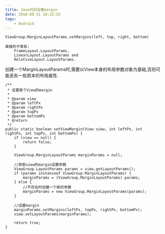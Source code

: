 ```yaml
---
title: Java代码设置margin
date: 2018-08-31 18:22:53
tags: 
	- Android
---	
```

		
	ViewGroup.MarginLayoutParams.setMargins(left, top, right, bottom)
	
	直接的子类有: 
		FrameLayout.LayoutParams, 		
		LinearLayout.LayoutParams and 
		RelativeLayout.LayoutParams.
		
创建一个MarginLayoutParams时,需要以View本身的布局参数对象为基础,否则可能丢失一些原本的布局属性. 

	/**
     * 设置某个View的margin
     *
     * @param view
     * @param leftPx
     * @param rightPx
     * @param topPx
     * @param bottomPx
     * @return
     */
    public static boolean setViewMargin(View view, int leftPx, int rightPx, int topPx, int bottomPx) {
        if (view == null) {
            return false;
        }

        ViewGroup.MarginLayoutParams marginParams = null;

        //获取view的margin设置参数
        ViewGroup.LayoutParams params = view.getLayoutParams();
        if (params instanceof ViewGroup.MarginLayoutParams) {
            marginParams = (ViewGroup.MarginLayoutParams) params;
        } else {
            //不存在时创建一个新的参数
            marginParams = new ViewGroup.MarginLayoutParams(params);
        }

        //设置margin
        marginParams.setMargins(leftPx, topPx, rightPx, bottomPx);
        view.setLayoutParams(marginParams);

        return true;
    }
	